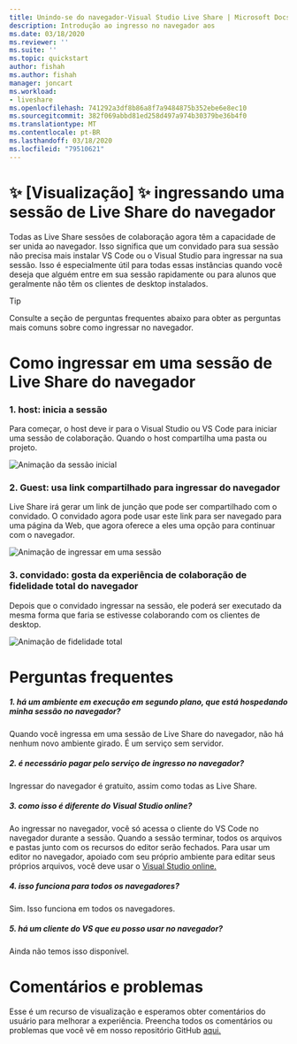 ```yaml
---
title: Unindo-se do navegador-Visual Studio Live Share | Microsoft Docs
description: Introdução ao ingresso no navegador aos
ms.date: 03/18/2020
ms.reviewer: ''
ms.suite: ''
ms.topic: quickstart
author: fishah
ms.author: fishah
manager: joncart
ms.workload:
- liveshare
ms.openlocfilehash: 741292a3df8b86a8f7a9484875b352ebe6e8ec10
ms.sourcegitcommit: 382f069abbd81ed258d497a974b30379be36b4f0
ms.translationtype: MT
ms.contentlocale: pt-BR
ms.lasthandoff: 03/18/2020
ms.locfileid: "79510621"
---
```

<!--
Copyright &copy; Microsoft Corporation
All rights reserved.
Creative Commons Attribution 4.0 License (International): https://creativecommons.org/licenses/by/4.0/legalcode
-->

# <a name="preview-joining-a-live-share-session-from-the-browser"></a>✨ [Visualização] ✨ ingressando uma sessão de Live Share do navegador

Todas as Live Share sessões de colaboração agora têm a capacidade de ser unida ao navegador. Isso significa que um convidado para sua sessão não precisa mais instalar VS Code ou o Visual Studio para ingressar na sua sessão. Isso é especialmente útil para todas essas instâncias quando você deseja que alguém entre em sua sessão rapidamente ou para alunos que geralmente não têm os clientes de desktop instalados.

> [!TIP]
> Consulte a seção de perguntas frequentes abaixo para obter as perguntas mais comuns sobre como ingressar no navegador.

# <a name="how-to-join-a-live-share-session-from-the-browser"></a>Como ingressar em uma sessão de Live Share do navegador 

### <a name="1-host-starts-session"></a>1. host: inicia a sessão 
Para começar, o host deve ir para o Visual Studio ou VS Code para iniciar uma sessão de colaboração. Quando o host compartilha uma pasta ou projeto.

![Animação da sessão inicial](https://user-images.githubusercontent.com/51928518/76938928-b814e300-68b4-11ea-923e-cefabd4688c6.gif)

### <a name="2-guest-uses-shared-link-to-join-from-browser"></a>2. Guest: usa link compartilhado para ingressar do navegador 
Live Share irá gerar um link de junção que pode ser compartilhado com o convidado. O convidado agora pode usar este link para ser navegado para uma página da Web, que agora oferece a eles uma opção para continuar com o navegador.

![Animação de ingressar em uma sessão](https://user-images.githubusercontent.com/51928518/76941137-b8af7880-68b8-11ea-8228-41fdf4afd3ef.gif)

### <a name="3-guest-enjoys-full-fidelity-collaboration-experience-from-browser"></a>3. convidado: gosta da experiência de colaboração de fidelidade total do navegador 
Depois que o convidado ingressar na sessão, ele poderá ser executado da mesma forma que faria se estivesse colaborando com os clientes de desktop.

![Animação de fidelidade total](https://user-images.githubusercontent.com/51928518/76942009-40e24d80-68ba-11ea-885c-6eb1069ed550.gif)
# <a name="frequently-asked-questions"></a>Perguntas frequentes 

##### <a name="1-is-there-an-environment-running-in-the-background-that-is-hosting-my-session-in-the-browser"></a>1. há um ambiente em execução em segundo plano, que está hospedando minha sessão no navegador?
Quando você ingressa em uma sessão de Live Share do navegador, não há nenhum novo ambiente girado. É um serviço sem servidor. 
##### <a name="2-do-i-have-to-pay-for-the-service-of-joining-from-the-browser"></a>2. é necessário pagar pelo serviço de ingresso no navegador?
Ingressar do navegador é gratuito, assim como todas as Live Share.

##### <a name="3-how-is-this-different-from-visual-studio-online"></a>3. como isso é diferente do Visual Studio online?
Ao ingressar no navegador, você só acessa o cliente do VS Code no navegador durante a sessão. Quando a sessão terminar, todos os arquivos e pastas junto com os recursos do editor serão fechados. Para usar um editor no navegador, apoiado com seu próprio ambiente para editar seus próprios arquivos, você deve usar o [Visual Studio online.](aka.ms/vso)

##### <a name="4-does-this-work-for-all-browsers"></a>4. isso funciona para todos os navegadores?
Sim. Isso funciona em todos os navegadores. 
##### <a name="5-is-there-a-vs-client-that-i-can-use-in-the-browser"></a>5. há um cliente do VS que eu posso usar no navegador?
Ainda não temos isso disponível. 

# <a name="feedback-and-issues"></a>Comentários e problemas 
Esse é um recurso de visualização e esperamos obter comentários do usuário para melhorar a experiência. Preencha todos os comentários ou problemas que você vê em nosso repositório GitHub [aqui.](https://github.com/MicrosoftDocs/live-share/issues/new?template=bug_report.md)